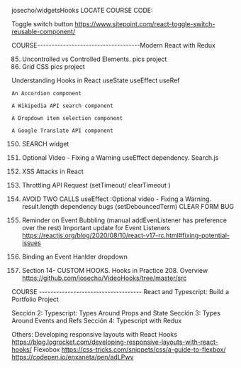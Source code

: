 josecho/widgetsHooks
LOCATE COURSE CODE:

Toggle switch button
https://www.sitepoint.com/react-toggle-switch-reusable-component/

COURSE------------------------------------Modern React with Redux

85. Uncontrolled vs Controlled Elements. pics project
86. Grid CSS pics project

Understanding Hooks in React
useState
useEffect
useRef

    An Accordion component

    A Wikipedia API search component

    A Dropdown item selection component

    A Google Translate API component

150. SEARCH widget
151. Optional Video - Fixing a Warning useEffect dependency. Search.js
152. XSS Attacks in React
153. Throttling API Request (setTimeout/ clearTimeout )
154. AVOID TWO CALLS useEffect :Optional video - Fixing a Warning. result.length dependency bugs (setDebouncedTerm) CLEAR FORM BUG

155. Reminder on Event Bubbling (manual addEvenListener has preference over the rest)
     Important update for Event Listeners
     https://reactjs.org/blog/2020/08/10/react-v17-rc.html#fixing-potential-issues
156. Binding an Event Hanlder dropdown

157. Section 14- CUSTOM HOOKS. Hooks in Practice 208. Overview
     https://github.com/josecho/VideoHooks/tree/master/src

COURSE ------------------------------------ React and Typescript: Build a Portfolio Project

Sección 2: Typescript: Types Around Props and State
Sección 3: Types Around Events and Refs
Sección 4: Typescript with Redux

Others:
Developing responsive layouts with React Hooks
https://blog.logrocket.com/developing-responsive-layouts-with-react-hooks/
Flexobox
https://css-tricks.com/snippets/css/a-guide-to-flexbox/
https://codepen.io/enxaneta/pen/adLPwv
